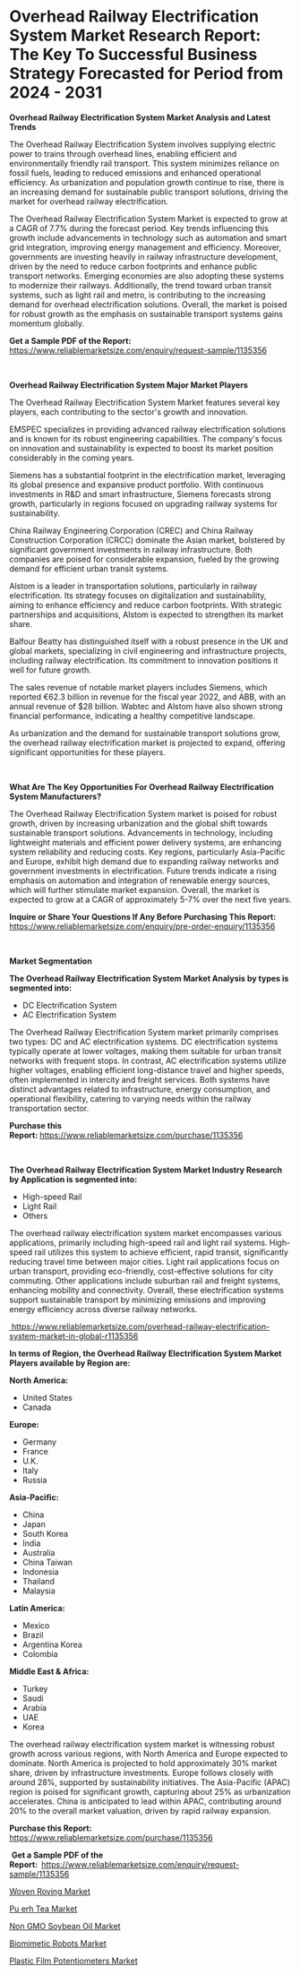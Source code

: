 <p><h1>Overhead Railway Electrification System Market Research Report: The Key To Successful Business Strategy Forecasted for Period from 2024 - 2031</h1></p><p><strong>Overhead Railway Electrification System Market Analysis and Latest Trends</strong></p>
<p><p>The Overhead Railway Electrification System involves supplying electric power to trains through overhead lines, enabling efficient and environmentally friendly rail transport. This system minimizes reliance on fossil fuels, leading to reduced emissions and enhanced operational efficiency. As urbanization and population growth continue to rise, there is an increasing demand for sustainable public transport solutions, driving the market for overhead railway electrification.</p><p>The Overhead Railway Electrification System Market is expected to grow at a CAGR of 7.7% during the forecast period. Key trends influencing this growth include advancements in technology such as automation and smart grid integration, improving energy management and efficiency. Moreover, governments are investing heavily in railway infrastructure development, driven by the need to reduce carbon footprints and enhance public transport networks. Emerging economies are also adopting these systems to modernize their railways. Additionally, the trend toward urban transit systems, such as light rail and metro, is contributing to the increasing demand for overhead electrification solutions. Overall, the market is poised for robust growth as the emphasis on sustainable transport systems gains momentum globally.</p></p>
<p><strong>Get a Sample PDF of the Report:&nbsp;</strong> <a href="https://www.reliablemarketsize.com/enquiry/request-sample/1135356?utm_campaign=1167&utm_medium=2&utm_source=Github&utm_content=ia&utm_term=09102024&utm_id=overhead-railway-electrification-system">https://www.reliablemarketsize.com/enquiry/request-sample/1135356</a></p>
<p>&nbsp;</p>
<p><strong>Overhead Railway Electrification System Major Market Players</strong></p>
<p><p>The Overhead Railway Electrification System Market features several key players, each contributing to the sector's growth and innovation. </p><p>EMSPEC specializes in providing advanced railway electrification solutions and is known for its robust engineering capabilities. The company's focus on innovation and sustainability is expected to boost its market position considerably in the coming years.</p><p>Siemens has a substantial footprint in the electrification market, leveraging its global presence and expansive product portfolio. With continuous investments in R&D and smart infrastructure, Siemens forecasts strong growth, particularly in regions focused on upgrading railway systems for sustainability.</p><p>China Railway Engineering Corporation (CREC) and China Railway Construction Corporation (CRCC) dominate the Asian market, bolstered by significant government investments in railway infrastructure. Both companies are poised for considerable expansion, fueled by the growing demand for efficient urban transit systems.</p><p>Alstom is a leader in transportation solutions, particularly in railway electrification. Its strategy focuses on digitalization and sustainability, aiming to enhance efficiency and reduce carbon footprints. With strategic partnerships and acquisitions, Alstom is expected to strengthen its market share.</p><p>Balfour Beatty has distinguished itself with a robust presence in the UK and global markets, specializing in civil engineering and infrastructure projects, including railway electrification. Its commitment to innovation positions it well for future growth.</p><p>The sales revenue of notable market players includes Siemens, which reported €62.3 billion in revenue for the fiscal year 2022, and ABB, with an annual revenue of $28 billion. Wabtec and Alstom have also shown strong financial performance, indicating a healthy competitive landscape.</p><p>As urbanization and the demand for sustainable transport solutions grow, the overhead railway electrification market is projected to expand, offering significant opportunities for these players.</p></p>
<p>&nbsp;</p>
<p><strong>What Are The Key Opportunities For Overhead Railway Electrification System Manufacturers?</strong></p>
<p><p>The Overhead Railway Electrification System market is poised for robust growth, driven by increasing urbanization and the global shift towards sustainable transport solutions. Advancements in technology, including lightweight materials and efficient power delivery systems, are enhancing system reliability and reducing costs. Key regions, particularly Asia-Pacific and Europe, exhibit high demand due to expanding railway networks and government investments in electrification. Future trends indicate a rising emphasis on automation and integration of renewable energy sources, which will further stimulate market expansion. Overall, the market is expected to grow at a CAGR of approximately 5-7% over the next five years.</p></p>
<p><strong>Inquire or Share Your Questions If Any Before Purchasing This Report:</strong> <a href="https://www.reliablemarketsize.com/enquiry/pre-order-enquiry/1135356?utm_campaign=1167&utm_medium=2&utm_source=Github&utm_content=ia&utm_term=09102024&utm_id=overhead-railway-electrification-system">https://www.reliablemarketsize.com/enquiry/pre-order-enquiry/1135356</a></p>
<p>&nbsp;</p>
<p><strong>Market Segmentation</strong></p>
<p><strong>The Overhead Railway Electrification System Market Analysis by types is segmented into:</strong></p>
<p><ul><li>DC Electrification System</li><li>AC Electrification System</li></ul></p>
<p><p>The Overhead Railway Electrification System market primarily comprises two types: DC and AC electrification systems. DC electrification systems typically operate at lower voltages, making them suitable for urban transit networks with frequent stops. In contrast, AC electrification systems utilize higher voltages, enabling efficient long-distance travel and higher speeds, often implemented in intercity and freight services. Both systems have distinct advantages related to infrastructure, energy consumption, and operational flexibility, catering to varying needs within the railway transportation sector.</p></p>
<p><strong>Purchase this Report:&nbsp;</strong><a href="https://www.reliablemarketsize.com/purchase/1135356?utm_campaign=1167&utm_medium=2&utm_source=Github&utm_content=ia&utm_term=09102024&utm_id=overhead-railway-electrification-system">https://www.reliablemarketsize.com/purchase/1135356</a></p>
<p>&nbsp;</p>
<p><strong>The Overhead Railway Electrification System Market Industry Research by Application is segmented into:</strong></p>
<p><ul><li>High-speed Rail</li><li>Light Rail</li><li>Others</li></ul></p>
<p><p>The overhead railway electrification system market encompasses various applications, primarily including high-speed rail and light rail systems. High-speed rail utilizes this system to achieve efficient, rapid transit, significantly reducing travel time between major cities. Light rail applications focus on urban transport, providing eco-friendly, cost-effective solutions for city commuting. Other applications include suburban rail and freight systems, enhancing mobility and connectivity. Overall, these electrification systems support sustainable transport by minimizing emissions and improving energy efficiency across diverse railway networks.</p></p>
<p><a href="https://www.reliablemarketsize.com/overhead-railway-electrification-system-market-in-global-r1135356?utm_campaign=1167&utm_medium=2&utm_source=Github&utm_content=ia&utm_term=09102024&utm_id=overhead-railway-electrification-system">&nbsp;https://www.reliablemarketsize.com/overhead-railway-electrification-system-market-in-global-r1135356</a></p>
<p><strong>In terms of Region, the Overhead Railway Electrification System Market Players available by Region are:</strong></p>
<p>
    <p> <strong> North America: </strong>
        <ul>
            <li>United States</li>
            <li>Canada</li>
        </ul>
        </p> 
    <p> <strong> Europe: </strong>
        <ul>
            <li>Germany</li>
            <li>France</li>
            <li>U.K.</li>
            <li>Italy</li>
            <li>Russia</li>
        </ul>
        </p> 
    <p> <strong> Asia-Pacific: </strong>
        <ul>
            <li>China</li>
            <li>Japan</li>
            <li>South Korea</li>
            <li>India</li>
            <li>Australia</li>
            <li>China Taiwan</li>
            <li>Indonesia</li>
            <li>Thailand</li>
            <li>Malaysia</li>
        </ul>
        </p> 
    <p> <strong> Latin America: </strong>
        <ul>
            <li>Mexico</li>
            <li>Brazil</li>
            <li>Argentina Korea</li>
            <li>Colombia</li>
        </ul>
        </p> 
    <p> <strong> Middle East & Africa: </strong>
        <ul>
            <li>Turkey</li>
            <li>Saudi</li>
            <li>Arabia</li>
            <li>UAE</li>
            <li>Korea</li>
        </ul>
    </p>
    </p>
<p><p>The overhead railway electrification system market is witnessing robust growth across various regions, with North America and Europe expected to dominate. North America is projected to hold approximately 30% market share, driven by infrastructure investments. Europe follows closely with around 28%, supported by sustainability initiatives. The Asia-Pacific (APAC) region is poised for significant growth, capturing about 25% as urbanization accelerates. China is anticipated to lead within APAC, contributing around 20% to the overall market valuation, driven by rapid railway expansion.</p></p>
<p><strong>Purchase this Report: </strong><a href="https://www.reliablemarketsize.com/purchase/1135356?utm_campaign=1167&utm_medium=2&utm_source=Github&utm_content=ia&utm_term=09102024&utm_id=overhead-railway-electrification-system">https://www.reliablemarketsize.com/purchase/1135356</a></p>
<p>&nbsp;<strong>Get a Sample PDF of the Report:&nbsp;&nbsp;</strong><a href="https://www.reliablemarketsize.com/enquiry/request-sample/1135356?utm_campaign=1167&utm_medium=2&utm_source=Github&utm_content=ia&utm_term=09102024&utm_id=overhead-railway-electrification-system">https://www.reliablemarketsize.com/enquiry/request-sample/1135356</a></p>
<p><strong></strong></p>
<p><p><a href="https://www.linkedin.com/pulse/unlocking-growth-potential-strategic-analysis-woven-roving-g7ulc?utm_campaign=1167&utm_medium=2&utm_source=Github&utm_content=ia&utm_term=09102024&utm_id=overhead-railway-electrification-system">Woven Roving Market</a></p><p><a href="https://issuu.com/reportprime-2/docs/pu-erh-tea-market-size-2030.pptx_3d02d855bfe9b4?utm_campaign=1167&utm_medium=2&utm_source=Github&utm_content=ia&utm_term=09102024&utm_id=overhead-railway-electrification-system">Pu erh Tea Market</a></p><p><a href="https://issuu.com/reportprime-2/docs/non-gmo-soybean-oil-market-size-203_b751977019cab0?utm_campaign=1167&utm_medium=2&utm_source=Github&utm_content=ia&utm_term=09102024&utm_id=overhead-railway-electrification-system">Non GMO Soybean Oil Market</a></p><p><a href="https://www.linkedin.com/pulse/biomimetic-robots-market-outlook-forecast-from-2024-2031-bppue?utm_campaign=1167&utm_medium=2&utm_source=Github&utm_content=ia&utm_term=09102024&utm_id=overhead-railway-electrification-system">Biomimetic Robots Market</a></p><p><a href="https://github.com/miracleabn/Market-Research-Report-List-1/blob/main/plastic-film-potentiometers-market.md?utm_campaign=1167&utm_medium=2&utm_source=Github&utm_content=ia&utm_term=09102024&utm_id=overhead-railway-electrification-system">Plastic Film Potentiometers Market</a></p></p>